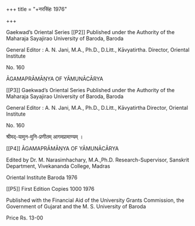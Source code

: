 +++
title = "+नरसिंहः 1976"

+++

Gaekwad’s Oriental Series [[P2]]
Published under the Authority
of the Maharaja Sayajirao
University of Baroda, Baroda

General Editor :
A. N. Jani,
M.A., Ph.D., D.Litt.,
Kāvyatirtha.
Director, Oriental Institute

No. 160

ĀGAMAPRĀMĀṆYA
OF
YĀMUNĀCĀRYA

[[P3]]
Gaekwad’s Oriental Series
Published under the Authority
of the Maharaja Sayajirao
University of Baroda, Baroda

General Editor :
A. N. Jani,
M.A., Ph.D., D.Litt.,
Kāvyatirtha
Director, Oriental Institute

No. 160

श्रीमद्-यामुन-मुनि-प्रणीतम्
आगमप्रामाण्यम् ।

[[P4]]
ĀGAMAPRĀMĀṆYA
OF
YĀMUNĀCĀRYA

Edited by
Dr. M. Narasimhachary,
M.A.,Ph.D.
Research-Supervisor,
Sanskrit Department,
Vivekananda College,
Madras

Oriental Institute
Baroda
1976

[[P5]]
First Edition
Copies 1000
1976

Published with the Financial Aid of the University
Grants Commission, the Government of Gujarat
and the M. S. University of Baroda

Price Rs. 13-00
